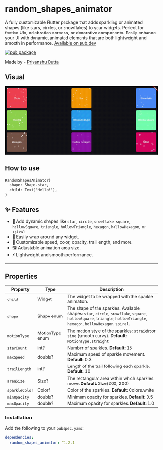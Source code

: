 # random_shapes_animator

A fully customizable Flutter package that adds sparkling or animated shapes (like stars, circles, or snowflakes) to your widgets. Perfect for festive UIs, celebration screens, or decorative components. Easily enhance your UI with dynamic, animated elements that are both lightweight and smooth in performance. [Available on pub.dev](https://pub.dev/packages/random_shapes_animator)

[![pub package](https://img.shields.io/pub/v/random_shapes_animator.svg)](https://pub.dev/packages/random_shapes_animator)

Made by - [Priyanshu Dutta](https://priyanshudutta.vercel.app/)

## Visual

![Random Shapes Animator Demo](https://github.com/priyanshudutta04/RandomShapesAnimator/blob/main/example/assets/random_motion.gif?raw=true)

## How to use

```
RandomShapesAnimator(
  shape: Shape.star,
  child: Text('Hello!'),
)
```

## ✨ Features

- 🌟 Add dynamic shapes like `star`, `circle`, `snowflake`, `square`, `hollowSquare`, `triangle`, `hollowTriangle`, `hexagon`, `hollowHexagon`, or `spiral`.
- 🧩 Easily wrap around any widget.
- 🎯 Customizable speed, color, opacity, trail length, and more.
- 🖼️ Adjustable animation area size.
- ⚡ Lightweight and smooth performance.

---

## Properties

| Property       | Type            | Description                                                                                                                                                               |
| -------------- | --------------- | ------------------------------------------------------------------------------------------------------------------------------------------------------------------------- |
| `child`        | Widget          | The widget to be wrapped with the sparkle animation.                                                                                                                      |
| `shape`        | Shape enum      | The shape of the sparkles. Available shapes: `star`, `circle`, `snowflake`, `square`, `hollowSquare`, `triangle`, `hollowTriangle`, `hexagon`, `hollowHexagon`, `spiral`. |
| `motionType`   | MotionType enum | The motion style of the sparkles: `straight`or `sine` (smooth curvy). **Default:** `MotionType.straight`                                                                  |
| `starCount`    | int?            | Number of sparkles. **Default:** 15                                                                                                                                       |
| `maxSpeed`     | double?         | Maximum speed of sparkle movement. **Default:** 0.3                                                                                                                       |
| `trailLength`  | int?            | Length of the trail following each sparkle. **Default:** 10                                                                                                               |
| `areaSize`     | Size?           | The rectangular area within which sparkles move. **Default:** Size(200, 200)                                                                                              |
| `sparkleColor` | Color?          | Color of the sparkles. **Default:** Colors.white                                                                                                                          |
| `minOpacity`   | double?         | Minimum opacity for sparkles. **Default:** 0.5                                                                                                                            |
| `maxOpacity`   | double?         | Maximum opacity for sparkles. **Default:** 1.0                                                                                                                            |

### Installation

Add the following to your `pubspec.yaml`:

```yaml
dependencies:
  random_shapes_animator: ^1.2.1
```
